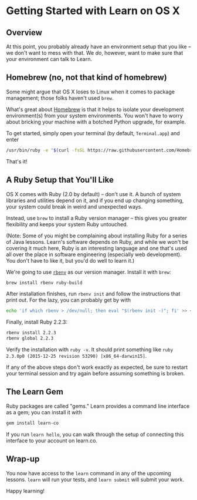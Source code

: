 # Getting Started with Learn on OS X

## Overview

At this point, you probably already have an environment setup that you like – we don't want to mess with that. We _do_, however, want to make sure that your environment can talk to Learn.

## Homebrew (no, not that kind of homebrew)

Some might argue that OS X loses to Linux when it comes to package management; those folks haven't used `brew`.

What's great about [Homebrew](http://brew.sh/) is that it helps to isolate your development environment(s) from your system environments. You won't have to worry about bricking your machine with a botched Python upgrade, for example.

To get started, simply open your terminal (by default, `Terminal.app`) and enter

```bash
/usr/bin/ruby -e "$(curl -fsSL https://raw.githubusercontent.com/Homebrew/install/master/install)"
```

That's it!

## A Ruby Setup that You'll Like

OS X comes with Ruby (2.0 by default) – don't use it. A bunch of system libraries and utilities depend on it, and if you end up changing something, your system could break in weird and unexpected ways.

Instead, use `brew` to install a Ruby version manager – this gives you greater flexibility and keeps your system Ruby untouched.

(Note: Some of you might be complaining about installing Ruby for a series of Java lessons. Learn's software depends on Ruby, and while we won't be covering it much here, Ruby is an interesting language and one that's used all over the place in software engineering (especially web development). You don't have to like it, but you'd do well to learn it.)

We're going to use [`rbenv`](https://github.com/rbenv/rbenv#homebrew-on-mac-os-x) as our version manager. Install it with `brew`:

```bash
brew install rbenv ruby-build
```

After installation finishes, run `rbenv init` and follow the instructions that print out. For the lazy, you can probably get by with

```bash
echo 'if which rbenv > /dev/null; then eval "$(rbenv init -)"; fi' >> ~/.bash_profile
```

Finally, install Ruby 2.2.3:

```bash
rbenv install 2.2.3
rbenv global 2.2.3
```

Verify the installation with `ruby -v`. It should print something like `ruby 2.3.0p0 (2015-12-25 revision 53290) [x86_64-darwin15]`.

If any of the above steps don't work exactly as expected, be sure to restart your terminal session and try again before assuming something is broken.


## The Learn Gem

Ruby packages are called "gems." Learn provides a command line interface as a gem; you can install it with

``` bash
gem install learn-co
```

If you run `learn hello`, you can walk through the setup of connecting this interface to your account on learn.co.

## Wrap-up

You now have access to the `learn` command in any of the upcoming lessons. `learn` will run your tests, and `learn submit` will submit your work.

Happy learning!
